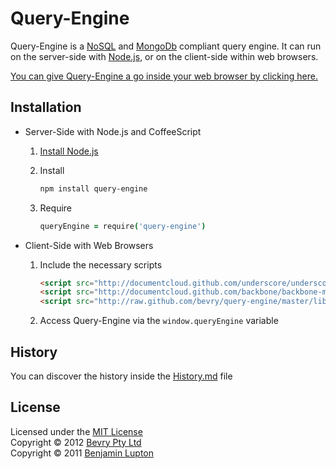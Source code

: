 # Query-Engine

Query-Engine is a [NoSQL](http://www.mongodb.org/display/DOCS/Advanced+Queries) and [MongoDb](http://www.mongodb.org/) compliant query engine. It can run on the server-side with [Node.js](http://nodejs.org/), or on the client-side within web browsers.

[You can give Query-Engine a go inside your web browser by clicking here.](http://bevry.github.com/query-engine/demo/)



## Installation

- Server-Side with Node.js and CoffeeScript

	1. [Install Node.js](https://github.com/balupton/node/wiki/Installing-Node.js)

	2. Install
		
		``` bash
		npm install query-engine
		```
	
	3. Require

		``` coffeescript
		queryEngine = require('query-engine')
		```


- Client-Side with Web Browsers

	1. Include the necessary scripts

		``` html
		<script src="http://documentcloud.github.com/underscore/underscore-min.js"></script>
		<script src="http://documentcloud.github.com/backbone/backbone-min.js"></script>
		<script src="http://raw.github.com/bevry/query-engine/master/lib/query-engine.js"></script>
		```
	
	2. Access Query-Engine via the `window.queryEngine` variable



## History

You can discover the history inside the [History.md](https://github.com/bevry/query-engine/blob/master/History.md#files) file



## License

Licensed under the [MIT License](http://creativecommons.org/licenses/MIT/)
<br/>Copyright &copy; 2012 [Bevry Pty Ltd](http://bevry.me)
<br/>Copyright &copy; 2011 [Benjamin Lupton](http://balupton.com)

